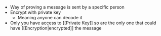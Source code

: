 - Way of proving a message is sent by a specific person
- Encrypt with private key 
	- Meaning anyone can decode it 
- Only you have access to [[Private Key]] so are the only one that could have [[Encryption|encrypted]] the message